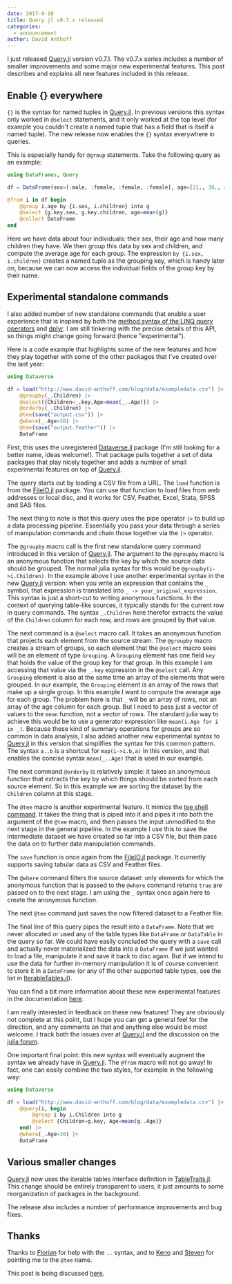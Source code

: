 ```yaml
---
date: 2017-9-10
title: Query.jl v0.7.x released
categories:
  - announcement
author: David Anthoff
---
```

I just released [Query.jl](https://github.com/davidanthoff/Query.jl)
version v0.7.1. The v0.7.x series includes a number of smaller improvements
and some major new experimental features. This post describes and explains
all new features included in this release.

## Enable {} everywhere

``{}`` is the syntax for named tuples in [Query.jl](https://github.com/davidanthoff/Query.jl).
In previous versions this syntax only worked in ``@select`` statements,
and it only worked at the top level (for example you couldn't create a
named tuple that has a field that is itself a named tuple). The new release
now enables the ``{}`` syntax everywhere in queries.

This is especially handy for ``@group`` statements. Take the following
query as an example:

```julia
using DataFrames, Query

df = DataFrame(sex=[:male, :female, :female, :female], age=[21., 30., 45., 34.], children=[2,2,1,2])

@from i in df begin
    @group i.age by {i.sex, i.children} into g
    @select {g.key.sex, g.key.children, age=mean(g)}
    @collect DataFrame
end
```

Here we have data about four individuals: their sex, their age and how
many children they have. We then group this data by sex and children, and
compute the average age for each group. The expression ``by {i.sex, i.children}``
creates a named tuple as the grouping key, which is handy later on, because
we can now access the individual fields of the group key by their name.

## Experimental standalone commands

I also added number of new standalone commands that enable a user experience
that is inspired by both the [method syntax of the LINQ query operators](https://docs.microsoft.com/en-us/dotnet/csharp/programming-guide/concepts/linq/query-syntax-and-method-syntax-in-linq)
and [dplyr](http://dplyr.tidyverse.org/). I am still tinkering with the precise details of this API, so
things might change going forward (hence "experimental").

Here is a code example that highlights some of the new features and how
they play together with some of the other packages that I've created
over the last year:

```julia
using Dataverse

df = load("http://www.david-anthoff.com/blog/data/exampledata.csv") |>
    @groupby(_.Children) |>
    @select({Children=_.key,Age=mean(_..Age)}) |>
    @orderby(_.Children) |>
    @tee(save("output.csv")) |>
    @where(_.Age>30) |>
    @tee(save("output.feather")) |>
    DataFrame
```

First, this uses the unregistered [Dataverse.jl](https://github.com/davidanthoff/Dataverse.jl)
package (I'm still looking for a better name, ideas welcome!). That package
pulls together a set of data packages that play nicely together and adds
a number of small experimental features on top of [Query.jl](https://github.com/davidanthoff/Query.jl).

The query starts out by loading a CSV file from a URL. The ``load`` function
is from the [FileIO.jl](https://github.com/JuliaIO/FileIO.jl) package.
You can use that function to load files from web addresses or local disc,
and it works for CSV, Feather, Excel, Stata, SPSS and SAS files.

The next thing to note is that this query uses the pipe operator ``|>``
to build up a data processing pipeline. Essentially you pass your data
through a series of manipulation commands and chain those together via
the ``|>`` operator.

The ``@groupby`` macro call is the first new standalone query command
introduced in this version of [Query.jl](https://github.com/davidanthoff/Query.jl).
The argument to the ``@groupby`` macro is an anonymous function that selects
the key by which the source data should be grouped. The normal julia
syntax for this would be ``@groupby(i->i.Children)``. In the example
above I use another experimental syntax in the new [Query.jl](https://github.com/davidanthoff/Query.jl)
version: when you write an expression that contains the ``_`` symbol,
that expression is translated into ``_ -> your_original_expression``. This
syntax is just a short-cut to writing anonymous functions. In the context
of querying table-like sources, it typically stands for the current row
in query commands. The syntax ``_.Children`` here therefor extracts the
value of the ``Children`` column for each row, and rows are grouped by
that value.

The next command is a ``@select`` macro call. It takes an anonymous function
that projects each element from the source stream. The ``@groupby`` macro
creates a stream of groups, so each element that the ``@select`` macro sees
will be an element of type ``Grouping``. A ``Grouping`` element has one
field ``key`` that holds the value of the group key for that group. In
this example I am accessing that value via the ``_.key`` expression in
the ``@select`` call. Any ``Grouping`` element is also at the same time
an array of the elements that were grouped. In our example, the
``Grouping`` element is an array of the rows that make up a single group.
In this example I want to compute the average age for each group. The problem
here is that ``_`` will be an array of rows, not an array of the age column
for each group. But I need to pass just a vector of values to the ``mean``
function, not a vector of rows. The standard julia way to achieve this
would be to use a generator expression like ``mean(i.Age for i in _)``.
Because these kind of summary operations for groups are so common in data
analysis, I also added another new experimental syntax to [Query.jl](https://github.com/davidanthoff/Dataverse.jl)
in this version that simplifies the syntax for this common pattern. The
syntax ``a..b`` is a shortcut for ``map(i->i.b,a)`` in this version, and
that enables the concise syntax ``mean(_..Age)`` that is used in our example.

The next command ``@orderby`` is relatively simple: it takes an anonymous
function that extracts the key by which things should be sorted from each
source element. So in this example we are sorting the dataset by the
``Children`` column at this stage.

The ``@tee`` macro is another experimental feature. It mimics the
[tee shell command](https://en.wikipedia.org/wiki/Tee_(command)). It
takes the thing that is piped into it and pipes it into both the argument
of the ``@tee`` macro, and then passes the input unmodified to the next
stage in the general pipeline. In the example I use this to save the intermediate
dataset we have created so far into a CSV file, but then pass the data
on to further data manipulation commands.

The ``save`` function is once again from the [FileIO.jl](https://github.com/JuliaIO/FileIO.jl)
package. It currently supports saving tabular data as CSV and Feather files.

The ``@where`` command filters the source dataset: only elements for
which the anonymous function that is passed to the ``@where`` command returns
``true`` are passed on to the next stage. I am using the ``_`` syntax once
again here to create the anonymous function.

The next ``@tee`` command just saves the now filtered dataset to a Feather
file.

The final line of this query pipes the result into a ``DataFrame``. Note
that we never allocated or used any of the table types like ``DataFrame``
or ``DataTable`` in the query so far. We could have easily concluded the
query with a ``save`` call and actually never materialized the data into
a ``DataFrame`` if we just wanted to load a file, manipulate it and save
it back to disc again. But if we intend to use the data for further
in-memory manipulation it is of course convenient to store it in a
``DataFrame`` (or any of the other supported table types, see the list
in [IterableTables.jl](https://github.com/davidanthoff/IterableTables.jl)).

You can find a bit more information about these new experimental features
in the documentation [here](http://www.david-anthoff.com/Query.jl/latest/experimental.html).

I am really interested in feedback on these new features! They are obviously
not complete at this point, but I hope you can get a general feel for
the direction, and any comments on that and anything else would be most
welcome. I track both the issues over at [Query.jl](https://github.com/davidanthoff/Query.jl)
and the discussion on the [julia forum](https://discourse.julialang.org/).

One important final point: this new syntax will eventually augment the syntax
we already have in [Query.jl](https://github.com/davidanthoff/Query.jl).
The ``@from`` macro will not go away! In fact, one can easily combine the
two styles, for example in the following way:

```julia
using Dataverse

df = load("http://www.david-anthoff.com/blog/data/exampledata.csv") |>
    @query(i, begin
        @group i by i.Children into g
        @select {Children=g.key, Age=mean(g..Age)}
    end) |>
    @where(_.Age>30) |>
    DataFrame
```

## Various smaller changes

[Query.jl](https://github.com/davidanthoff/Query.jl) now uses the iterable
tables interface definition in [TableTraits.jl](https://github.com/davidanthoff/TableTraits.jl).
This change should be entirely transparent to users, it just amounts
to some reorganization of packages in the background.

The release also includes a number of performance improvements and bug fixes.

## Thanks

Thanks to [Florian](https://github.com/floswald) for help with the
``..`` syntax, and to [Keno](https://github.com/keno) and [Steven](https://github.com/stevengj)
for pointing me to the ``@tee`` name.

This post is being discussed [here](https://discourse.julialang.org/t/query-jl-v0-7x-released/5847).